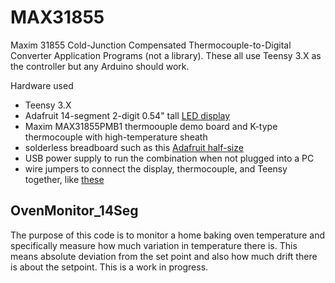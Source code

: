 # MAX31855
Maxim 31855 Cold-Junction Compensated Thermocouple-to-Digital Converter Application Programs (not a library).
These all use Teensy 3.X as the controller but any Arduino should work.

Hardware used
 - Teensy 3.X
 - Adafruit 14-segment 2-digit 0.54" tall [LED display](https://www.adafruit.com/products/3129)
 - Maxim MAX31855PMB1 thermoouple demo board and K-type thermocouple with high-temperature sheath
 - solderless breadboard such as this [Adafruit half-size](https://www.adafruit.com/products/64)
 - USB power supply to run the combination when not plugged into a PC
 - wire jumpers to connect the display, thermocouple, and Teensy together, like [these](https://www.adafruit.com/products/1954)

## OvenMonitor_14Seg
The purpose of this code is to monitor a home baking oven temperature and specifically
measure how much variation in temperature there is. This means absolute deviation from the 
set point and also how much drift there is about the setpoint. This is a work in progress.
